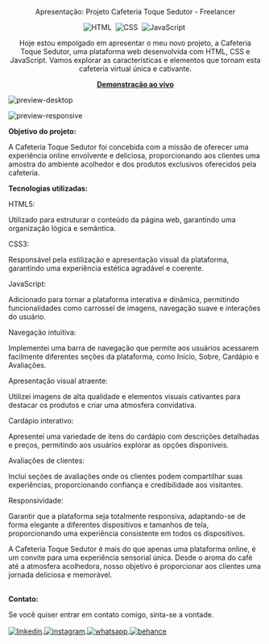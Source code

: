 <div align="center">

Apresentação: Projeto Cafeteria Toque Sedutor - Freelancer

![HTML](https://img.shields.io/badge/-HTML-0D1117?style=for-the-badge&logo=html5&labelColor=0D1117)&nbsp;
![CSS](https://img.shields.io/badge/-CSS-0D1117?style=for-the-badge&logo=CSS3&logoColor=blue&labelColor=0D1117)&nbsp;
![JavaScript](https://img.shields.io/badge/-javascript-0D1117?style=for-the-badge&logo=javascript&logoColor=yellow&labelColor=0D1117)&nbsp;

<p>Hoje estou empolgado em apresentar o meu novo projeto, a Cafeteria Toque Sedutor, uma plataforma web desenvolvida com HTML, CSS e JavaScript. Vamos explorar as características e elementos que tornam esta cafeteria virtual única e cativante.</p>

<a href="https://danielportela.netlify.app/"><strong>Demonstração ao vivo</strong></a>
</div>

![preview-desktop](https://github.com/daniel-portela/Cafeteria/assets/110783805/a3901b12-6179-4cdf-8731-41d995029aef)

![preview-responsive](https://github.com/daniel-portela/Cafeteria/assets/110783805/cf8a7b59-3c52-4ed3-bffe-6f562cfdc528)

<b>Objetivo do projeto:</b>

A Cafeteria Toque Sedutor foi concebida com a missão de oferecer uma experiência online envolvente e deliciosa, proporcionando aos clientes uma amostra do ambiente acolhedor e dos produtos exclusivos oferecidos pela cafeteria.

<b>Tecnologias utilizadas:</b>

HTML5: 

Utilizado para estruturar o conteúdo da página web, garantindo uma organização lógica e semântica.

CSS3: 

Responsável pela estilização e apresentação visual da plataforma, garantindo uma experiência estética agradável e coerente.

JavaScript: 

Adicionado para tornar a plataforma interativa e dinâmica, permitindo funcionalidades como carrossel de imagens, navegação suave e interações do usuário.

Navegação intuitiva: 

Implementei uma barra de navegação que permite aos usuários acessarem facilmente diferentes seções da plataforma, como Início, Sobre, Cardápio e Avaliações.

Apresentação visual atraente: 

Utilizei imagens de alta qualidade e elementos visuais cativantes para destacar os produtos e criar uma atmosfera convidativa.

Cardápio interativo: 

Apresentei uma variedade de itens do cardápio com descrições detalhadas e preços, permitindo aos usuários explorar as opções disponíveis.

Avaliações de clientes: 

Incluí seções de avaliações onde os clientes podem compartilhar suas experiências, proporcionando confiança e credibilidade aos visitantes.

Responsividade: 

Garantir que a plataforma seja totalmente responsiva, adaptando-se de forma elegante a diferentes dispositivos e tamanhos de tela, proporcionando uma experiência consistente em todos os dispositivos.

A Cafeteria Toque Sedutor é mais do que apenas uma plataforma online, é um convite para uma experiência sensorial única. Desde o aroma do café até a atmosfera acolhedora, nosso objetivo é proporcionar aos clientes uma jornada deliciosa e memorável.


<br><b>Contato:</b>

<p>Se você quiser entrar em contato comigo, sinta-se a vontade.</p> 

<a href="https://linkedin.com/in/danielengineer" target="_blank">
  <img align="center" src="https://img.shields.io/badge/ - LinkedIn-05122A?style=flat&logo=linkedin" alt="linkedin"/>
</a>
 <a href="https://instagram.com/danielengineer_" target="_blank">
 <img align="center" src="https://img.shields.io/badge/ - Instagram-05122A?style=flat&logo=instagram" alt="instagram"/>
</a>
 <a href="https://wa.me/77999109489" target="_blank">
 <img align="center" src="https://img.shields.io/badge/-Whatsapp-05122A?style=flat&logo=whatsapp" alt="whatsapp"/>
</a>
<a href="https://www.behance.net/danielengineer_" target="_blank">
 <img align="center" src="https://img.shields.io/badge/-behance-05122A?style=flat&logo=behance" alt="behance"/>
</a>

